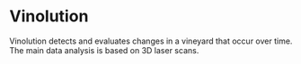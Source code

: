 # Vinolution

Vinolution detects and evaluates changes in a vineyard that occur over time.
The main data analysis is based on 3D laser scans.


